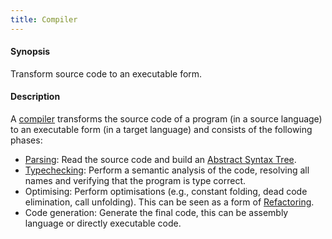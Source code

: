 ```yaml
---
title: Compiler
---
```


#### Synopsis

Transform source code to an executable form.

#### Description

A [compiler](http://en.wikipedia.org/wiki/Compiler) transforms the source code of a program (in a source language) to an executable form
(in a target language)
and consists of the following phases:

*  [Parsing](../../Rascalopedia/Parser/index.md): Read the source code and build an [Abstract Syntax Tree](../../Rascalopedia/AbstractSyntaxTree/index.md).
*  [Typechecking](../../Rascalopedia/Typechecker/index.md): Perform a semantic analysis of the code, resolving all names
  and verifying that the program is type correct.
*  Optimising: Perform optimisations (e.g., constant folding, dead code elimination, call unfolding).
  This can be seen as a form of [Refactoring](../../Rascalopedia/Refactoring/index.md).
*  Code generation: Generate the final code, this can be assembly language or directly executable code.


